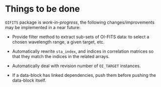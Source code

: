 # Things to be done

`OIFITS` package is *work-in-progress*, the following changes/improvements may
be implemented in a near future:

- Provide filter method to extract sub-sets of OI-FITS data: to select a chosen
  wavelength range, a given target, etc.

- Automatically rewrite `sta_index`, and indices in correlation matrices so
  that they match the indices in the related arrays.

- Automatically deal with revision number of `OI_TARGET` instances.

- If a data-block has linked dependencies, push them before pushing the
  data-block itself.
